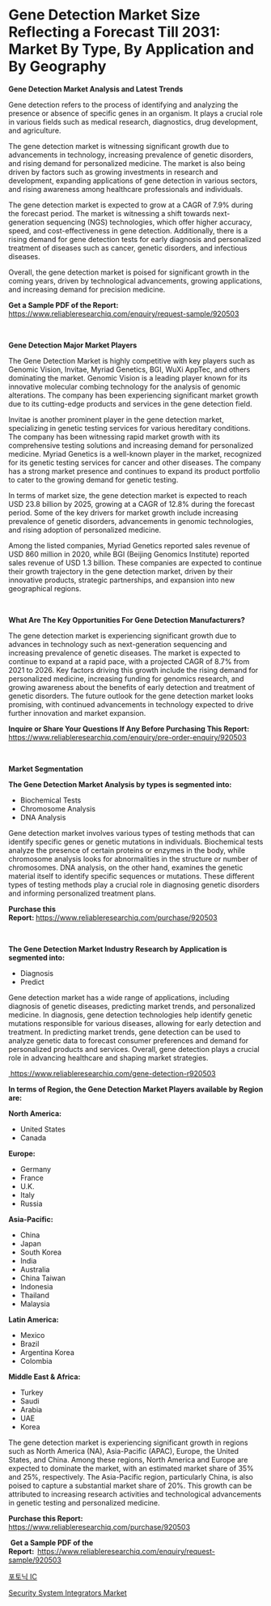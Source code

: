 <p><h1>Gene Detection Market Size Reflecting a Forecast Till 2031: Market By Type, By Application and By Geography</h1></p><p><strong>Gene Detection Market Analysis and Latest Trends</strong></p>
<p><p>Gene detection refers to the process of identifying and analyzing the presence or absence of specific genes in an organism. It plays a crucial role in various fields such as medical research, diagnostics, drug development, and agriculture.</p><p>The gene detection market is witnessing significant growth due to advancements in technology, increasing prevalence of genetic disorders, and rising demand for personalized medicine. The market is also being driven by factors such as growing investments in research and development, expanding applications of gene detection in various sectors, and rising awareness among healthcare professionals and individuals.</p><p>The gene detection market is expected to grow at a CAGR of 7.9% during the forecast period. The market is witnessing a shift towards next-generation sequencing (NGS) technologies, which offer higher accuracy, speed, and cost-effectiveness in gene detection. Additionally, there is a rising demand for gene detection tests for early diagnosis and personalized treatment of diseases such as cancer, genetic disorders, and infectious diseases.</p><p>Overall, the gene detection market is poised for significant growth in the coming years, driven by technological advancements, growing applications, and increasing demand for precision medicine.</p></p>
<p><strong>Get a Sample PDF of the Report:&nbsp;</strong> <a href="https://www.reliableresearchiq.com/enquiry/request-sample/920503">https://www.reliableresearchiq.com/enquiry/request-sample/920503</a></p>
<p>&nbsp;</p>
<p><strong>Gene Detection Major Market Players</strong></p>
<p><p>The Gene Detection Market is highly competitive with key players such as Genomic Vision, Invitae, Myriad Genetics, BGI, WuXi AppTec, and others dominating the market. Genomic Vision is a leading player known for its innovative molecular combing technology for the analysis of genomic alterations. The company has been experiencing significant market growth due to its cutting-edge products and services in the gene detection field. </p><p>Invitae is another prominent player in the gene detection market, specializing in genetic testing services for various hereditary conditions. The company has been witnessing rapid market growth with its comprehensive testing solutions and increasing demand for personalized medicine. Myriad Genetics is a well-known player in the market, recognized for its genetic testing services for cancer and other diseases. The company has a strong market presence and continues to expand its product portfolio to cater to the growing demand for genetic testing.</p><p>In terms of market size, the gene detection market is expected to reach USD 23.8 billion by 2025, growing at a CAGR of 12.8% during the forecast period. Some of the key drivers for market growth include increasing prevalence of genetic disorders, advancements in genomic technologies, and rising adoption of personalized medicine.</p><p>Among the listed companies, Myriad Genetics reported sales revenue of USD 860 million in 2020, while BGI (Beijing Genomics Institute) reported sales revenue of USD 1.3 billion. These companies are expected to continue their growth trajectory in the gene detection market, driven by their innovative products, strategic partnerships, and expansion into new geographical regions.</p></p>
<p>&nbsp;</p>
<p><strong>What Are The Key Opportunities For Gene Detection Manufacturers?</strong></p>
<p><p>The gene detection market is experiencing significant growth due to advances in technology such as next-generation sequencing and increasing prevalence of genetic diseases. The market is expected to continue to expand at a rapid pace, with a projected CAGR of 8.7% from 2021 to 2026. Key factors driving this growth include the rising demand for personalized medicine, increasing funding for genomics research, and growing awareness about the benefits of early detection and treatment of genetic disorders. The future outlook for the gene detection market looks promising, with continued advancements in technology expected to drive further innovation and market expansion.</p></p>
<p><strong>Inquire or Share Your Questions If Any Before Purchasing This Report:</strong> <a href="https://www.reliableresearchiq.com/enquiry/pre-order-enquiry/920503">https://www.reliableresearchiq.com/enquiry/pre-order-enquiry/920503</a></p>
<p>&nbsp;</p>
<p><strong>Market Segmentation</strong></p>
<p><strong>The Gene Detection Market Analysis by types is segmented into:</strong></p>
<p><ul><li>Biochemical Tests</li><li>Chromosome Analysis</li><li>DNA Analysis</li></ul></p>
<p><p>Gene detection market involves various types of testing methods that can identify specific genes or genetic mutations in individuals. Biochemical tests analyze the presence of certain proteins or enzymes in the body, while chromosome analysis looks for abnormalities in the structure or number of chromosomes. DNA analysis, on the other hand, examines the genetic material itself to identify specific sequences or mutations. These different types of testing methods play a crucial role in diagnosing genetic disorders and informing personalized treatment plans.</p></p>
<p><strong>Purchase this Report:&nbsp;</strong><a href="https://www.reliableresearchiq.com/purchase/920503">https://www.reliableresearchiq.com/purchase/920503</a></p>
<p>&nbsp;</p>
<p><strong>The Gene Detection Market Industry Research by Application is segmented into:</strong></p>
<p><ul><li>Diagnosis</li><li>Predict</li></ul></p>
<p><p>Gene detection market has a wide range of applications, including diagnosis of genetic diseases, predicting market trends, and personalized medicine. In diagnosis, gene detection technologies help identify genetic mutations responsible for various diseases, allowing for early detection and treatment. In predicting market trends, gene detection can be used to analyze genetic data to forecast consumer preferences and demand for personalized products and services. Overall, gene detection plays a crucial role in advancing healthcare and shaping market strategies.</p></p>
<p><a href="https://www.reliableresearchiq.com/gene-detection-r920503">&nbsp;https://www.reliableresearchiq.com/gene-detection-r920503</a></p>
<p><strong>In terms of Region, the Gene Detection Market Players available by Region are:</strong></p>
<p>
    <p> <strong> North America: </strong>
        <ul>
            <li>United States</li>
            <li>Canada</li>
        </ul>
        </p> 
    <p> <strong> Europe: </strong>
        <ul>
            <li>Germany</li>
            <li>France</li>
            <li>U.K.</li>
            <li>Italy</li>
            <li>Russia</li>
        </ul>
        </p> 
    <p> <strong> Asia-Pacific: </strong>
        <ul>
            <li>China</li>
            <li>Japan</li>
            <li>South Korea</li>
            <li>India</li>
            <li>Australia</li>
            <li>China Taiwan</li>
            <li>Indonesia</li>
            <li>Thailand</li>
            <li>Malaysia</li>
        </ul>
        </p> 
    <p> <strong> Latin America: </strong>
        <ul>
            <li>Mexico</li>
            <li>Brazil</li>
            <li>Argentina Korea</li>
            <li>Colombia</li>
        </ul>
        </p> 
    <p> <strong> Middle East & Africa: </strong>
        <ul>
            <li>Turkey</li>
            <li>Saudi</li>
            <li>Arabia</li>
            <li>UAE</li>
            <li>Korea</li>
        </ul>
    </p>
    </p>
<p><p>The gene detection market is experiencing significant growth in regions such as North America (NA), Asia-Pacific (APAC), Europe, the United States, and China. Among these regions, North America and Europe are expected to dominate the market, with an estimated market share of 35% and 25%, respectively. The Asia-Pacific region, particularly China, is also poised to capture a substantial market share of 20%. This growth can be attributed to increasing research activities and technological advancements in genetic testing and personalized medicine.</p></p>
<p><strong>Purchase this Report: </strong><a href="https://www.reliableresearchiq.com/purchase/920503">https://www.reliableresearchiq.com/purchase/920503</a></p>
<p>&nbsp;<strong>Get a Sample PDF of the Report:&nbsp;&nbsp;</strong><a href="https://www.reliableresearchiq.com/enquiry/request-sample/920503">https://www.reliableresearchiq.com/enquiry/request-sample/920503</a></p>
<p><strong></strong></p>
<p><p><a href="https://github.com/vss5505pa7z1p/Market-Research-Report-List-3/blob/main/161198278414.md">포토닉 IC</a></p><p><a href="https://github.com/joannesouthgate/Market-Research-Report-List-4/blob/main/security-system-integrators-market.md">Security System Integrators Market</a></p></p>